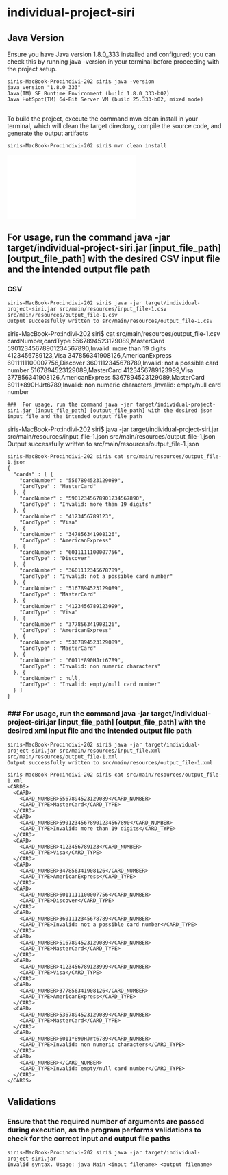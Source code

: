 # individual-project-siri

## Java Version

Ensure you have Java version 1.8.0_333 installed and configured; you can check this by running java -version in your terminal before proceeding with the project setup.

```
siris-MacBook-Pro:indivi-202 siri$ java -version
java version "1.8.0_333"
Java(TM) SE Runtime Environment (build 1.8.0_333-b02)
Java HotSpot(TM) 64-Bit Server VM (build 25.333-b02, mixed mode)
```

## 
To build the project, execute the command mvn clean install in your terminal, which will clean the target directory, compile the source code, and generate the output artifacts
```
siris-MacBook-Pro:indivi-202 siri$ mvn clean install
```

![build](screenshots/buildlogfile.txt)

## For usage, run the command java -jar target/individual-project-siri.jar [input_file_path] [output_file_path] with the desired CSV input file and the intended output file path

### CSV
```
siris-MacBook-Pro:indivi-202 siri$ java -jar target/individual-project-siri.jar src/main/resources/input_file-1.csv src/main/resources/output_file-1.csv
Output successfully written to src/main/resources/output_file-1.csv

```
siris-MacBook-Pro:indivi-202 siri$ cat src/main/resources/output_file-1.csv 
cardNumber,cardType
5567894523129089,MasterCard
59012345678901234567890,Invalid: more than 19 digits
4123456789123,Visa
347856341908126,AmericanExpress
6011111100007756,Discover
3601112345678789,Invalid: not a possible card number
5167894523129089,MasterCard
4123456789123999,Visa
377856341908126,AmericanExpress
5367894523129089,MasterCard
6011*890HJrt6789,Invalid: non numeric characters
,Invalid: empty/null card number
```
###  For usage, run the command java -jar target/individual-project-siri.jar [input_file_path] [output_file_path] with the desired json input file and the intended output file path
```
siris-MacBook-Pro:indivi-202 siri$ java -jar target/individual-project-siri.jar src/main/resources/input_file-1.json src/main/resources/output_file-1.json
Output successfully written to src/main/resources/output_file-1.json
```
siris-MacBook-Pro:indivi-202 siri$ cat src/main/resources/output_file-1.json
{
  "cards" : [ {
    "cardNumber" : "5567894523129089",
    "CardType" : "MasterCard"
  }, {
    "cardNumber" : "59012345678901234567890",
    "CardType" : "Invalid: more than 19 digits"
  }, {
    "cardNumber" : "4123456789123",
    "CardType" : "Visa"
  }, {
    "cardNumber" : "347856341908126",
    "CardType" : "AmericanExpress"
  }, {
    "cardNumber" : "6011111100007756",
    "CardType" : "Discover"
  }, {
    "cardNumber" : "3601112345678789",
    "CardType" : "Invalid: not a possible card number"
  }, {
    "cardNumber" : "5167894523129089",
    "CardType" : "MasterCard"
  }, {
    "cardNumber" : "4123456789123999",
    "CardType" : "Visa"
  }, {
    "cardNumber" : "377856341908126",
    "CardType" : "AmericanExpress"
  }, {
    "cardNumber" : "5367894523129089",
    "CardType" : "MasterCard"
  }, {
    "cardNumber" : "6011*890HJrt6789",
    "CardType" : "Invalid: non numeric characters"
  }, {
    "cardNumber" : null,
    "CardType" : "Invalid: empty/null card number"
  } ]
}
```
### ###  For usage, run the command java -jar target/individual-project-siri.jar [input_file_path] [output_file_path] with the desired xml input file and the intended output file path
```
siris-MacBook-Pro:indivi-202 siri$ java -jar target/individual-project-siri.jar src/main/resources/input_file.xml src/main/resources/output_file-1.xml
Output successfully written to src/main/resources/output_file-1.xml
```
```
siris-MacBook-Pro:indivi-202 siri$ cat src/main/resources/output_file-1.xml
<CARDS>
  <CARD>
    <CARD_NUMBER>5567894523129089</CARD_NUMBER>
    <CARD_TYPE>MasterCard</CARD_TYPE>
  </CARD>
  <CARD>
    <CARD_NUMBER>59012345678901234567890</CARD_NUMBER>
    <CARD_TYPE>Invalid: more than 19 digits</CARD_TYPE>
  </CARD>
  <CARD>
    <CARD_NUMBER>4123456789123</CARD_NUMBER>
    <CARD_TYPE>Visa</CARD_TYPE>
  </CARD>
  <CARD>
    <CARD_NUMBER>347856341908126</CARD_NUMBER>
    <CARD_TYPE>AmericanExpress</CARD_TYPE>
  </CARD>
  <CARD>
    <CARD_NUMBER>6011111100007756</CARD_NUMBER>
    <CARD_TYPE>Discover</CARD_TYPE>
  </CARD>
  <CARD>
    <CARD_NUMBER>3601112345678789</CARD_NUMBER>
    <CARD_TYPE>Invalid: not a possible card number</CARD_TYPE>
  </CARD>
  <CARD>
    <CARD_NUMBER>5167894523129089</CARD_NUMBER>
    <CARD_TYPE>MasterCard</CARD_TYPE>
  </CARD>
  <CARD>
    <CARD_NUMBER>4123456789123999</CARD_NUMBER>
    <CARD_TYPE>Visa</CARD_TYPE>
  </CARD>
  <CARD>
    <CARD_NUMBER>377856341908126</CARD_NUMBER>
    <CARD_TYPE>AmericanExpress</CARD_TYPE>
  </CARD>
  <CARD>
    <CARD_NUMBER>5367894523129089</CARD_NUMBER>
    <CARD_TYPE>MasterCard</CARD_TYPE>
  </CARD>
  <CARD>
    <CARD_NUMBER>6011*890HJrt6789</CARD_NUMBER>
    <CARD_TYPE>Invalid: non numeric characters</CARD_TYPE>
  </CARD>
  <CARD>
    <CARD_NUMBER></CARD_NUMBER>
    <CARD_TYPE>Invalid: empty/null card number</CARD_TYPE>
  </CARD>
</CARDS>
```
## Validations
### Ensure that the required number of arguments are passed during execution, as the program performs validations to check for the correct input and output file paths
```
siris-MacBook-Pro:indivi-202 siri$ java -jar target/individual-project-siri.jar 
Invalid syntax. Usage: java Main <input filename> <output filename>
```
